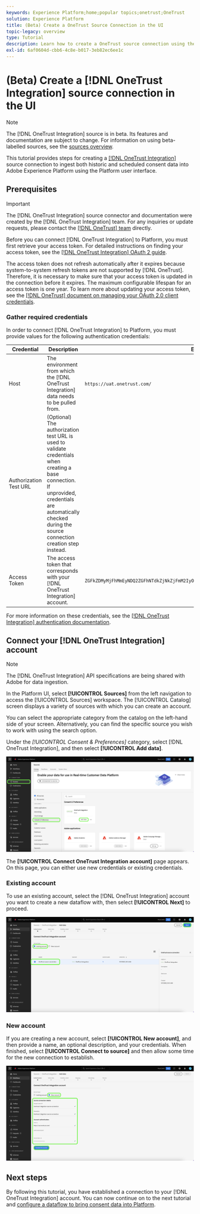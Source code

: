 ```yaml
---
keywords: Experience Platform;home;popular topics;onetrust;OneTrust
solution: Experience Platform
title: (Beta) Create a OneTrust Source Connection in the UI
topic-legacy: overview
type: Tutorial
description: Learn how to create a OneTrust source connection using the Adobe Experience Platform UI.
exl-id: 6af0604d-cbb6-4c8e-b017-3eb82ec6ee1c
---
```

# (Beta) Create a [!DNL OneTrust Integration] source connection in the UI

>[!NOTE]
>
>The [!DNL OneTrust Integration] source is in beta. Its features and documentation are subject to change. For information on using beta-labelled sources, see the [sources overview](../../../../home.md#terms-and-conditions).

This tutorial provides steps for creating a [[!DNL OneTrust Integration]](https://my.onetrust.com/s/contactsupport?language=en_US) source connection to ingest both historic and scheduled consent data into Adobe Experience Platform using the Platform user interface.

## Prerequisites

>[!IMPORTANT]
>
>The [!DNL OneTrust Integration] source connector and documentation were created by the [!DNL OneTrust Integration] team. For any inquiries or update requests, please contact the [[!DNL OneTrust] team](https://my.onetrust.com/s/contactsupport?language=en_US) directly.

Before you can connect [!DNL OneTrust Integration] to Platform, you must first retrieve your access token. For detailed instructions on finding your access token, see the [[!DNL OneTrust Integration] OAuth 2 guide](https://developer.onetrust.com/docs/api-docs-v3/b3A6MjI4OTUyOTc-generate-access-token).

The access token does not refresh automatically after it expires because system-to-system refresh tokens are not supported by [!DNL OneTrust]. Therefore, it is necessary to make sure that your access token is updated in the connection before it expires. The maximum configurable lifespan for an access token is one year. To learn more about updating your access token, see the [[!DNL OneTrust] document on managing your OAuth 2.0 client credentials](https://developer.onetrust.com/docs/documentation/ZG9jOjIyODk1MTUw-managing-o-auth-2-0-client-credentials).

### Gather required credentials

In order to connect [!DNL OneTrust Integration] to Platform, you must provide values for the following authentication credentials:

| Credential | Description | Example |
| --- | --- | --- |
| Host | The environment from which the [!DNL OneTrust Integration] data needs to be pulled from. | `https://uat.onetrust.com/` |
| Authorization Test URL | (Optional) The authorization test URL is used to validate credentials when creating a base connection. If unprovided, credentials are automatically checked during the source connection creation step instead. | |
| Access Token | The access token that corresponds with your [!DNL OneTrust Integration] account. | `ZGFkZDMyMjFhMmEyNDQ2ZGFhNTdkZjNkZjFmM2IyOWE6QjlUSERVUTNjOFVsRmpEZTJ6Vk9oRnF3Sk8xNlNtcm4=` |

For more information on these credentials, see the [[!DNL OneTrust Integration] authentication documentation](https://developer.onetrust.com/docs/api-docs-v3/b3A6MjI4OTUyOTc-generate-access-token).

## Connect your [!DNL OneTrust Integration] account

>[!NOTE]
>
>The [!DNL OneTrust Integration] API specifications are being shared with Adobe for data ingestion.

In the Platform UI, select **[!UICONTROL Sources]** from the left navigation to access the [!UICONTROL Sources] workspace. The [!UICONTROL Catalog] screen displays a variety of sources with which you can create an account.

You can select the appropriate category from the catalog on the left-hand side of your screen. Alternatively, you can find the specific source you wish to work with using the search option.

Under the *[!UICONTROL Consent & Preferences]* category, select [!DNL OneTrust Integration], and then select **[!UICONTROL Add data]**.

![catalog](../../../../images/tutorials/create/onetrust/catalog.png)

The **[!UICONTROL Connect OneTrust Integration account]** page appears. On this page, you can either use new credentials or existing credentials.

### Existing account

To use an existing account, select the [!DNL OneTrust Integration] account you want to create a new dataflow with, then select **[!UICONTROL Next]** to proceed.

![existing](../../../../images/tutorials/create/onetrust/existing.png)

### New account

If you are creating a new account, select **[!UICONTROL New account]**, and then provide a name, an optional description, and your credentials. When finished, select **[!UICONTROL Connect to source]** and then allow some time for the new connection to establish.

![new](../../../../images/tutorials/create/onetrust/new.png)

## Next steps

By following this tutorial, you have established a connection to your [!DNL OneTrust Integration] account. You can now continue on to the next tutorial and [configure a dataflow to bring consent data into Platform](../../dataflow/consent-and-preferences.md).
